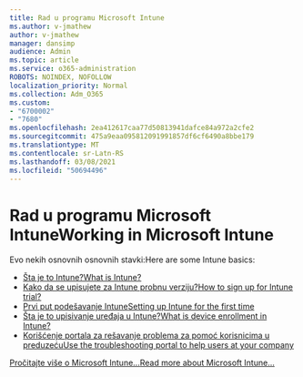 ```yaml
---
title: Rad u programu Microsoft Intune
ms.author: v-jmathew
author: v-jmathew
manager: dansimp
audience: Admin
ms.topic: article
ms.service: o365-administration
ROBOTS: NOINDEX, NOFOLLOW
localization_priority: Normal
ms.collection: Adm_O365
ms.custom:
- "6700002"
- "7680"
ms.openlocfilehash: 2ea412617caa77d50813941dafce84a972a2cfe2
ms.sourcegitcommit: 475a9eaa095812091991857df6cf6490a8bbe179
ms.translationtype: MT
ms.contentlocale: sr-Latn-RS
ms.lasthandoff: 03/08/2021
ms.locfileid: "50694496"
---
```

# <a name="working-in-microsoft-intune"></a><span data-ttu-id="c63ff-102">Rad u programu Microsoft Intune</span><span class="sxs-lookup"><span data-stu-id="c63ff-102">Working in Microsoft Intune</span></span>

<span data-ttu-id="c63ff-103">Evo nekih osnovnih osnovnih stavki:</span><span class="sxs-lookup"><span data-stu-id="c63ff-103">Here are some Intune basics:</span></span>

- [<span data-ttu-id="c63ff-104">Šta je to Intune?</span><span class="sxs-lookup"><span data-stu-id="c63ff-104">What is Intune?</span></span>](https://docs.microsoft.com/mem/intune/fundamentals/what-is-intune)
- [<span data-ttu-id="c63ff-105">Kako da se upisujete za Intune probnu verziju?</span><span class="sxs-lookup"><span data-stu-id="c63ff-105">How to sign up for Intune trial?</span></span>](https://docs.microsoft.com/mem/intune/fundamentals/free-trial-sign-up)
- [<span data-ttu-id="c63ff-106">Prvi put podešavanje Intune</span><span class="sxs-lookup"><span data-stu-id="c63ff-106">Setting up Intune for the first time</span></span>](https://docs.microsoft.com/mem/intune/fundamentals/setup-steps)
- [<span data-ttu-id="c63ff-107">Šta je to upisivanje uređaja u Intune?</span><span class="sxs-lookup"><span data-stu-id="c63ff-107">What is device enrollment in Intune?</span></span>](https://docs.microsoft.com/mem/intune/enrollment/device-enrollment)
- [<span data-ttu-id="c63ff-108">Korišćenje portala za rešavanje problema za pomoć korisnicima u preduzeću</span><span class="sxs-lookup"><span data-stu-id="c63ff-108">Use the troubleshooting portal to help users at your company</span></span>](https://docs.microsoft.com/mem/intune/fundamentals/help-desk-operators)

[<span data-ttu-id="c63ff-109">Pročitajte više o Microsoft Intune...</span><span class="sxs-lookup"><span data-stu-id="c63ff-109">Read more about Microsoft Intune...</span></span>](https://docs.microsoft.com/mem/intune/)
